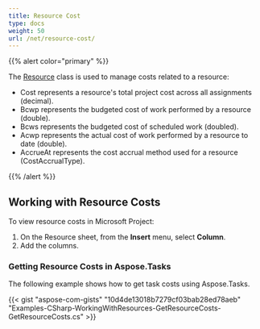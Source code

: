 ```yaml
---
title: Resource Cost
type: docs
weight: 50
url: /net/resource-cost/
---
```


{{% alert color="primary" %}} 

The [Resource]() class is used to manage costs related to a resource:

- Cost represents a resource's total project cost across all assignments (decimal).
- Bcwp represents the budgeted cost of work performed by a resource (double).
- Bcws represents the budgeted cost of scheduled work (doubled).
- Acwp represents the actual cost of work performed by a resource to date (double).
- AccrueAt represents the cost accrual method used for a resource (CostAccrualType).

{{% /alert %}} 
## **Working with Resource Costs**
To view resource costs in Microsoft Project:

1. On the Resource sheet, from the **Insert** menu, select **Column**.
2. Add the columns.
### **Getting Resource Costs in Aspose.Tasks**
The following example shows how to get task costs using Aspose.Tasks.

{{< gist "aspose-com-gists" "10d4de13018b7279cf03bab28ed78aeb" "Examples-CSharp-WorkingWithResources-GetResourceCosts-GetResourceCosts.cs" >}}
